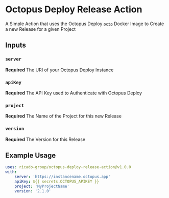 # Octopus Deploy Release Action
A Simple Action that uses the Octopus Deploy [`octo`](https://hub.docker.com/r/octopusdeploy/octo) Docker Image to Create a new Release for a given Project

## Inputs

### `server`

**Required** The URI of your Octopus Deploy Instance

### `apiKey`

**Required** The API Key used to Authenticate with Octopus Deploy

### `project`

**Required** The Name of the Project for this new Release

### `version`

**Required** The Version for this Release

## Example Usage

```yml
uses: ricado-group/octopus-deploy-release-action@v1.0.0
with:
	server: 'https://instancename.octopus.app'
	apiKey: ${{ secrets.OCTOPUS_APIKEY }}
	project: 'MyProjectName'
	version: '2.1.0'
```
